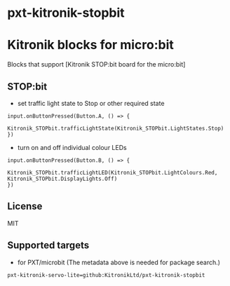 # pxt-kitronik-stopbit

# Kitronik blocks for micro:bit

Blocks that support [Kitronik STOP:bit board for the micro:bit]

## STOP:bit

* set traffic light state to Stop or other required state

```blocks
input.onButtonPressed(Button.A, () => {
	Kitronik_STOPbit.trafficLightState(Kitronik_STOPbit.LightStates.Stop)
})
```

* turn on and off individual colour LEDs

```blocks
input.onButtonPressed(Button.B, () => {
	Kitronik_STOPbit.trafficLightLED(Kitronik_STOPbit.LightColours.Red, Kitronik_STOPbit.DisplayLights.Off)
})
```

## License

MIT

## Supported targets

* for PXT/microbit
(The metadata above is needed for package search.)


```package
pxt-kitronik-servo-lite=github:KitronikLtd/pxt-kitronik-stopbit
```
